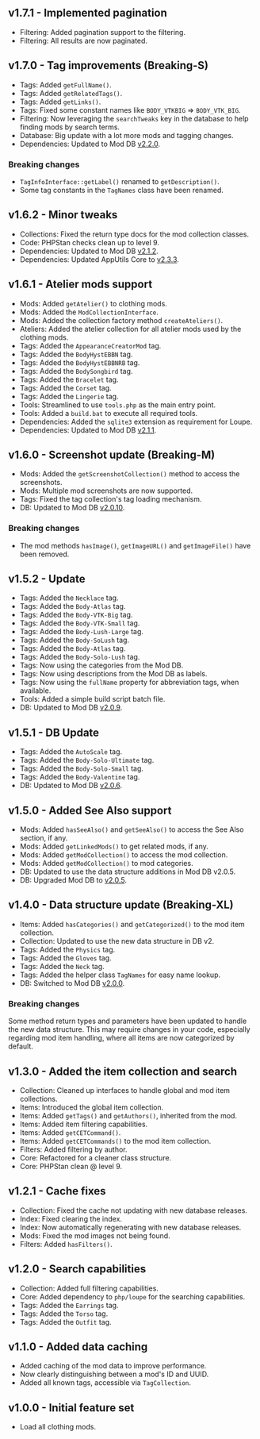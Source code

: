 ## v1.7.1 - Implemented pagination
- Filtering: Added pagination support to the filtering.
- Filtering: All results are now paginated.

## v1.7.0 - Tag improvements (Breaking-S)
- Tags: Added `getFullName()`.
- Tags: Added `getRelatedTags()`.
- Tags: Added `getLinks()`.
- Tags: Fixed some constant names like `BODY_VTKBIG` => `BODY_VTK_BIG`.
- Filtering: Now leveraging the `searchTweaks` key in the database to help finding mods by search terms.
- Database: Big update with a lot more mods and tagging changes.
- Dependencies: Updated to Mod DB [v2.2.0](https://github.com/Mistralys/cyberpunk-mod-db/releases/tag/2.2.0).

### Breaking changes

- `TagInfoInterface::getLabel()` renamed to `getDescription()`.
- Some tag constants in the `TagNames` class have been renamed.

## v1.6.2 - Minor tweaks
- Collections: Fixed the return type docs for the mod collection classes.
- Code: PHPStan checks clean up to level 9.
- Dependencies: Updated to Mod DB [v2.1.2](https://github.com/Mistralys/cyberpunk-mod-db/releases/tag/2.1.2).
- Dependencies: Updated AppUtils Core to [v2.3.3](https://github.com/Mistralys/application-utils-core/releases/tag/2.3.3).

## v1.6.1 - Atelier mods support
- Mods: Added `getAtelier()` to clothing mods.
- Mods: Added the `ModCollectionInterface`.
- Mods: Added the collection factory method `createAteliers()`.
- Ateliers: Added the atelier collection for all atelier mods used by the clothing mods.
- Tags: Added the `AppearanceCreatorMod` tag.
- Tags: Added the `BodyHystEBBN` tag.
- Tags: Added the `BodyHystEBBNRB` tag.
- Tags: Added the `BodySongbird` tag.
- Tags: Added the `Bracelet` tag.
- Tags: Added the `Corset` tag.
- Tags: Added the `Lingerie` tag.
- Tools: Streamlined to use `tools.php` as the main entry point.
- Tools: Added a `build.bat` to execute all required tools.
- Dependencies: Added the `sqlite3` extension as requirement for Loupe.  
- Dependencies: Updated to Mod DB [v2.1.1](https://github.com/Mistralys/cyberpunk-mod-db/releases/tag/2.1.1).

## v1.6.0 - Screenshot update (Breaking-M)
- Mods: Added the `getScreenshotCollection()` method to access the screenshots.
- Mods: Multiple mod screenshots are now supported.
- Tags: Fixed the tag collection's tag loading mechanism.
- DB: Updated to Mod DB [v2.0.10](https://github.com/Mistralys/cyberpunk-mod-db/releases/tag/2.0.10).

### Breaking changes

- The mod methods `hasImage()`, `getImageURL()` and `getImageFile()` have been removed.

## v1.5.2 - Update
- Tags: Added the `Necklace` tag.
- Tags: Added the `Body-Atlas` tag.
- Tags: Added the `Body-VTK-Big` tag.
- Tags: Added the `Body-VTK-Small` tag.
- Tags: Added the `Body-Lush-Large` tag.
- Tags: Added the `Body-SoLush` tag.
- Tags: Added the `Body-Atlas` tag.
- Tags: Added the `Body-Solo-Lush` tag.
- Tags: Now using the categories from the Mod DB.
- Tags: Now using descriptions from the Mod DB as labels.
- Tags: Now using the `fullName` property for abbreviation tags, when available.
- Tools: Added a simple build script batch file.
- DB: Updated to Mod DB [v2.0.9](https://github.com/Mistralys/cyberpunk-mod-db/releases/tag/2.0.9). 

## v1.5.1 - DB Update
- Tags: Added the `AutoScale` tag.
- Tags: Added the `Body-Solo-Ultimate` tag.
- Tags: Added the `Body-Solo-Small` tag.
- Tags: Added the `Body-Valentine` tag.
- DB: Updated to Mod DB [v2.0.6](https://github.com/Mistralys/cyberpunk-mod-db/releases/tag/2.0.6).

## v1.5.0 - Added See Also support
- Mods: Added `hasSeeAlso()` and `getSeeAlso()` to access the See Also section, if any.
- Mods: Added `getLinkedMods()` to get related mods, if any. 
- Mods: Added `getModCollection()` to access the mod collection.
- Mods: Added `getModCollection()` to mod categories.
- DB: Updated to use the data structure additions in Mod DB v2.0.5.
- DB: Upgraded Mod DB to [v2.0.5](https://github.com/Mistralys/cyberpunk-mod-db/releases/tag/2.0.5).

## v1.4.0 - Data structure update (Breaking-XL)
- Items: Added `hasCategories()` and `getCategorized()` to the mod item collection.
- Collection: Updated to use the new data structure in DB v2.
- Tags: Added the `Physics` tag.
- Tags: Added the `Gloves` tag.
- Tags: Added the `Neck` tag.
- Tags: Added the helper class `TagNames` for easy name lookup.
- DB: Switched to Mod DB [v2.0.0](https://github.com/Mistralys/cyberpunk-mod-db/releases/tag/2.0.0).

### Breaking changes

Some method return types and parameters have been updated to handle the new 
data structure. This may require changes in your code, especially regarding
mod item handling, where all items are now categorized by default.

## v1.3.0 - Added the item collection and search
- Collection: Cleaned up interfaces to handle global and mod item collections.
- Items: Introduced the global item collection.
- Items: Added `getTags()` and `getAuthors()`, inherited from the mod.
- Items: Added item filtering capabilities.
- Items: Added `getCETCommand()`.
- Items: Added `getCETCommands()` to the mod item collection.
- Filters: Added filtering by author.
- Core: Refactored for a cleaner class structure.
- Core: PHPStan clean @ level 9.

## v1.2.1 - Cache fixes
- Collection: Fixed the cache not updating with new database releases.
- Index: Fixed clearing the index.
- Index: Now automatically regenerating with new database releases.
- Mods: Fixed the mod images not being found.
- Filters: Added `hasFilters()`.

## v1.2.0 - Search capabilities
- Collection: Added full filtering capabilities.
- Core: Added dependency to `php/loupe` for the searching capabilities.
- Tags: Added the `Earrings` tag.
- Tags: Added the `Torso` tag.
- Tags: Added the `Outfit` tag.

## v1.1.0 - Added data caching
- Added caching of the mod data to improve performance.
- Now clearly distinguishing between a mod's ID and UUID.
- Added all known tags, accessible via `TagCollection`.

## v1.0.0 - Initial feature set 
- Load all clothing mods.
